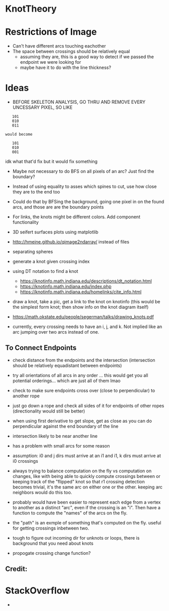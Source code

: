 # KnotTheory

# Restrictions of Image
 - Can't have different arcs touching eachother
 - The space between crossings should be relatively equal
   - assuming they are, this is a good way to detect if we passed the endpoint we were looking for
   - maybe have it to do with the line thickness?

# Ideas
 - BEFORE SKELETON ANALYSIS, GO THRU AND REMOVE EVERY UNCESSARY PIXEL, SO LIKE 
 ```
    101
    010
    011
 ```
    would become
 ```
    101
    010
    001
 ```
 idk what that'd fix but it would fix something
 - Maybe not necessary to do BFS on all pixels of an arc? Just find the boundary?
 - Instead of using equality to asses which spines to cut, use how close they are to the end too
 - Could do that by BFSing the background, going one pixel in on the found arcs, and those are are the boundary points
 - For links, the knots might be different colors. Add component functionality
 - 3D seifert surfaces plots using matplotlib
 - http://hmeine.github.io/qimage2ndarray/ instead of files
 - separating spheres
 - generate a knot given crossing index
 - using DT notation to find a knot
    - https://knotinfo.math.indiana.edu/descriptions/dt_notation.html
    - https://knotinfo.math.indiana.edu/index.php 
    - https://knotinfo.math.indiana.edu/homelinks/cite_info.html
 - draw a knot, take a pic, get a link to the knot on knotinfo (this would be the simplest form knot; then show info on the knot diagram itself)
 - https://math.okstate.edu/people/segerman/talks/drawing_knots.pdf
 
 - currently, every crossing needs to have an i, j, and k. Not implied like an arc jumping over two arcs instead of one.

## To Connect Endpoints
 - check distance from the endpoints and the intersection (intersection should be relatively equadistant between endpoints)
 - try all orientations of all arcs in any order ... this would get you all potential orderings... which are just all of them lmao
 - check to make sure endpoints cross over (close to perpendicular) to another rope
 - just go down a rope and check all sides of it for endpoints of other ropes (directionality would still be better)
 - when using first derivative to get slope, get as close as you can do perpendicular against the end boundary of the line
 - intersection likely to be near another line


 - has a problem with small arcs for some reason
 - assumption: i0 and j dirs must arrive at an i1 and i1, k dirs must arrive at i0 crossings


- always trying to balance computation on the fly vs computation on changes, like with
being able to quickly compute crossings between or keeping track of the "flipped" knot so that
r1 crossing detection becomes trivial, it's the same arc on either one or the other.
keeping arc neighbors would do this too.
- probably would have been easier to represent each edge from a vertex to another as a distinct
  "arc", even if the crossing is an "i". Then have a function to compute the "names" of the arcs
  on the fly.
 - the "path" is an exmple of something that's computed on the fly. useful for getting crossings inbetween two.
- tough to figure out incoming dir for unknots or loops, there is background that you need about knots
- propogate crossing change function?

## Credit:
# StackOverflow
 - 
